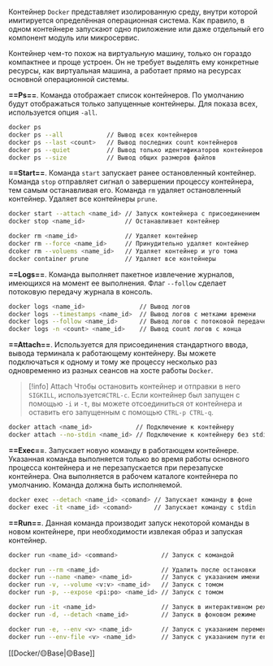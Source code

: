 Контейнер `Docker` представляет изолированную среду, внутри которой имитируется определённая операционная система. Как правило, в одном контейнере запускают одно приложение или даже отдельный его компонент модуль или микросервис.

Контейнер чем-то похож на виртуальную машину, только он гораздо компактнее и проще устроен. Он не требует выделять ему конкретные ресурсы, как виртуальная машина, а работает прямо на ресурсах основной операционной системы.

**==Ps==**. Команда отображает список контейнеров. По умолчанию будут отображаться только запущенные контейнеры. Для показа всех, используется опция `-all`.

``` sh
docker ps
docker ps --all            // Вывод всех контейнеров
docker ps --last <count>   // Вывод последних count контейнеров
docker ps --quiet          // Вывод только идентификаторов контейнеров
docker ps --size           // Вывод общих размеров файлов
```

**==Start==**. Команда `start` запускает ранее остановленный контейнер.  Команда `stop` отправляет сигнал о завершении процессу контейнера, тем самым останавливая его.
Команда `rm` удаляет остановленный контейнер. Удаляет все контейнеры `prune`.

```sh
docker start --attach <name_id> // Запуск контейнера с присоединением
docker stop <name_id>           // Останавливает контейнер

docker rm <name_id>             // Удаляет контейнер
docker rm --force <name_id>     // Принудительно удаляет контейнер
dcoker rm --voluems <name_id>   // Удаляет контейнер и уго тома
docker container prune          // Удаляет все контейнеры
```

**==Logs==**. Команда выполняет пакетное извлечение журналов, имеющихся на момент ее выполнения. Флаг `--follow` сделает потоковую передачу журнала в консоль.

```sh
docker logs <name_id>               // Вывод логов
docker logs --timestamps <name_id>  // Вывод логов с метками времени
docker logs --follow <name_id>      // Вывод логов с потоковой передачей
docker logs -n <count> <name_id>    // Вывод count логов с конца
```

**==Attach==**. Используется для присоединения стандартного ввода, вывода терминала к работающему контейнеру.  Вы можете подключаться к одному и тому же процессу несколько раз одновременно из разных сеансов на хосте работы `Docker`.

>[!info] Attach
>Чтобы остановить контейнер и отправки в него `SIGKILL`, используется`CTRL-c`.
> Если контейнер был запущен с помощью `-i` и `-t`, вы можете отсоединиться от контейнера и оставить его запущенным с помощью `CTRL-p CTRL-q`.

```sh
docker attach <name_id>            // Подключение к контейнеру
docker attach --no-stdin <name_id> // Подключение к контейнеру без stdin
```

**==Exec==**. Запускает новую команду в работающем контейнере. Указанная команда
выполняется только во время работы основного процесса контейнера и не перезапускается при перезапуске контейнера. Она выполняется в рабочем
каталоге контейнера по умолчанию. Команда должна быть исполняемой.

```sh
docker exec --detach <name_id> <comand> // Запускает команду в фоне
docker exec -it <name_id> <comand>      // Запускает команду с stdin
```

**==Run==**.  Данная команда производит запуск некоторой команды в новом
контейнере, при необходимости извлекая образ и запуская контейнер.

```sh
docker run <name_id> <command>            // Запуск с командой

docker run --rm <name_id>                 // Удалить после остановки
docker run --name <name> <name_id>        // Запуск с указанием имени
docker run -v, --volume <v:v> <name_id>   // Запуск с томом
docker run -p, --expose <pi:po> <name_id> // Запуск с томом

docker run -it <name_id>                  // Запуск в интерактивном режиме
docker run -d, --detach <name_id>         // Запуск в фоновом режиме

docker run -e, --env <v> <name_id>        // Запуск с указанием переменных env
docker run --env-file <v> <name_id>       // Запуск с указанием пути env-file
```

[[Docker/🟡Base|🟡Base]]
